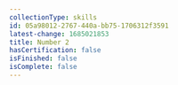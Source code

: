 ```yaml
---
collectionType: skills
id: 05a98012-2767-440a-bb75-1706312f3591
latest-change: 1685021853
title: Number 2
hasCertification: false
isFinished: false
isComplete: false
---
```

